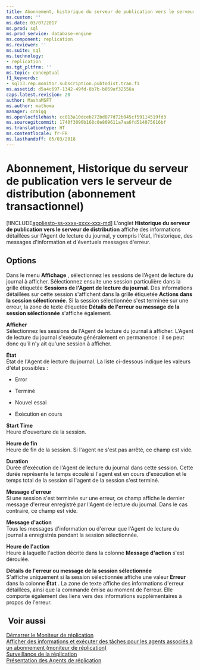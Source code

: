 ```yaml
---
title: Abonnement, historique du serveur de publication vers le serveur de distribution (abonnement transactionnel) | Microsoft Docs
ms.custom: ''
ms.date: 03/07/2017
ms.prod: sql
ms.prod_service: database-engine
ms.component: replication
ms.reviewer: ''
ms.suite: sql
ms.technology:
- replication
ms.tgt_pltfrm: ''
ms.topic: conceptual
f1_keywords:
- sql13.rep.monitor.subscription.pubtodist.tran.f1
ms.assetid: d5a4c697-1342-49fd-8b7b-b059af32556a
caps.latest.revision: 20
author: MashaMSFT
ms.author: mathoma
manager: craigg
ms.openlocfilehash: cc013a10dceb272bd077d72b045cf59114519fd3
ms.sourcegitcommit: 1740f3090b168c0e809611a7aa6fd514075616bf
ms.translationtype: HT
ms.contentlocale: fr-FR
ms.lasthandoff: 05/03/2018
---
```

# <a name="subscription-publisher-to-distributor-history-transactional-subscription"></a>Abonnement, Historique du serveur de publication vers le serveur de distribution (abonnement transactionnel)
[!INCLUDE[appliesto-ss-xxxx-xxxx-xxx-md](../../includes/appliesto-ss-xxxx-xxxx-xxx-md.md)]
  L'onglet **Historique du serveur de publication vers le serveur de distribution** affiche des informations détaillées sur l'Agent de lecture du journal, y compris l'état, l'historique, des messages d'information et d'éventuels messages d'erreur.  
  
## <a name="options"></a>Options  
 Dans le menu **Affichage** , sélectionnez les sessions de l'Agent de lecture du journal à afficher. Sélectionnez ensuite une session particulière dans la grille étiquetée **Sessions de l'Agent de lecture du journal**. Des informations détaillées sur cette session s'affichent dans la grille étiquetée **Actions dans la session sélectionnée**. Si la session sélectionnée s'est terminée sur une erreur, la zone de texte étiquetée **Détails de l'erreur ou message de la session sélectionnée** s'affiche également.  
  
 **Afficher**  
 Sélectionnez les sessions de l'Agent de lecture du journal à afficher. L'Agent de lecture du journal s'exécute généralement en permanence : il se peut donc qu'il n'y ait qu'une session à afficher.  
  
 **État**  
 État de l'Agent de lecture du journal. La liste ci-dessous indique les valeurs d'état possibles :  
  
-   Error  
  
-   Terminé  
  
-   Nouvel essai  
  
-   Exécution en cours  
  
 **Start Time**  
 Heure d'ouverture de la session.  
  
 **Heure de fin**  
 Heure de fin de la session. Si l'agent ne s'est pas arrêté, ce champ est vide.  
  
 **Duration**  
 Durée d'exécution de l'Agent de lecture du journal dans cette session. Cette durée représente le temps écoulé si l'agent est en cours d'exécution et le temps total de la session si l'agent de la session s'est terminé.  
  
 **Message d'erreur**  
 Si une session s'est terminée sur une erreur, ce champ affiche le dernier message d'erreur enregistré par l'Agent de lecture du journal. Dans le cas contraire, ce champ est vide.  
  
 **Message d'action**  
 Tous les messages d'information ou d'erreur que l'Agent de lecture du journal a enregistrés pendant la session sélectionnée.  
  
 **Heure de l'action**  
 Heure à laquelle l'action décrite dans la colonne **Message d'action** s'est déroulée.  
  
 **Détails de l'erreur ou message de la session sélectionnée**  
 S'affiche uniquement si la session sélectionnée affiche une valeur **Erreur** dans la colonne **État** . La zone de texte affiche des informations d'erreur détaillées, ainsi que la commande émise au moment de l'erreur. Elle comporte également des liens vers des informations supplémentaires à propos de l'erreur.  
  
## <a name="see-also"></a> Voir aussi  
 [Démarrer le Moniteur de réplication](../../relational-databases/replication/monitor/start-the-replication-monitor.md)   
 [Afficher des informations et exécuter des tâches pour les agents associés à un abonnement &#40;moniteur de réplication&#41;](../../relational-databases/replication/monitor/view-information-and-perform-tasks-for-subscription-agents.md)   
 [Surveillance de la réplication](../../relational-databases/replication/monitor/monitoring-replication-overview.md)   
 [Présentation des Agents de réplication](../../relational-databases/replication/agents/replication-agents-overview.md)  
  
  
